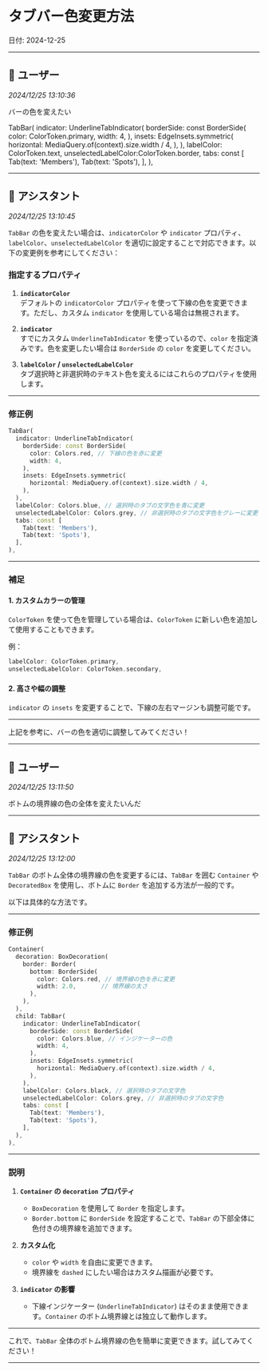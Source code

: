 # タブバー色変更方法

日付: 2024-12-25

---

## 👤 ユーザー
*2024/12/25 13:10:36*

バーの色を変えたい

TabBar(
                      indicator: UnderlineTabIndicator(
                        borderSide: const BorderSide(
                          color: ColorToken.primary,
                          width: 4,
                        ),
                        insets: EdgeInsets.symmetric(
                          horizontal: MediaQuery.of(context).size.width / 4,
                        ),
                      ),
                      labelColor: ColorToken.text,
                      unselectedLabelColor:ColorToken.border,
                      tabs: const \[
                        Tab(text: 'Members'),
                        Tab(text: 'Spots'),
                      \],
                    ),

---

## 🤖 アシスタント
*2024/12/25 13:10:45*

`TabBar` の色を変えたい場合は、`indicatorColor` や `indicator` プロパティ、`labelColor`、`unselectedLabelColor` を適切に設定することで対応できます。以下の変更例を参考にしてください：

### 指定するプロパティ

1. **`indicatorColor`**  
   デフォルトの `indicatorColor` プロパティを使って下線の色を変更できます。ただし、カスタム `indicator` を使用している場合は無視されます。

2. **`indicator`**  
   すでにカスタム `UnderlineTabIndicator` を使っているので、`color` を指定済みです。色を変更したい場合は `BorderSide` の `color` を変更してください。

3. **`labelColor` / `unselectedLabelColor`**  
   タブ選択時と非選択時のテキスト色を変えるにはこれらのプロパティを使用します。

---

### 修正例

```dart
TabBar(
  indicator: UnderlineTabIndicator(
    borderSide: const BorderSide(
      color: Colors.red, // 下線の色を赤に変更
      width: 4,
    ),
    insets: EdgeInsets.symmetric(
      horizontal: MediaQuery.of(context).size.width / 4,
    ),
  ),
  labelColor: Colors.blue, // 選択時のタブの文字色を青に変更
  unselectedLabelColor: Colors.grey, // 非選択時のタブの文字色をグレーに変更
  tabs: const [
    Tab(text: 'Members'),
    Tab(text: 'Spots'),
  ],
),
```

---

### 補足

#### 1. **カスタムカラーの管理**
`ColorToken` を使って色を管理している場合は、`ColorToken` に新しい色を追加して使用することもできます。

例：
```dart
labelColor: ColorToken.primary, 
unselectedLabelColor: ColorToken.secondary,
```

#### 2. **高さや幅の調整**
`indicator` の `insets` を変更することで、下線の左右マージンも調整可能です。

---

上記を参考に、バーの色を適切に調整してみてください！

---

## 👤 ユーザー
*2024/12/25 13:11:50*

ボトムの境界線の色の全体を変えたいんだ

---

## 🤖 アシスタント
*2024/12/25 13:12:00*

`TabBar` のボトム全体の境界線の色を変更するには、`TabBar` を囲む `Container` や `DecoratedBox` を使用し、ボトムに `Border` を追加する方法が一般的です。

以下は具体的な方法です。

---

### 修正例

```dart
Container(
  decoration: BoxDecoration(
    border: Border(
      bottom: BorderSide(
        color: Colors.red, // 境界線の色を赤に変更
        width: 2.0,       // 境界線の太さ
      ),
    ),
  ),
  child: TabBar(
    indicator: UnderlineTabIndicator(
      borderSide: const BorderSide(
        color: Colors.blue, // インジケーターの色
        width: 4,
      ),
      insets: EdgeInsets.symmetric(
        horizontal: MediaQuery.of(context).size.width / 4,
      ),
    ),
    labelColor: Colors.black, // 選択時のタブの文字色
    unselectedLabelColor: Colors.grey, // 非選択時のタブの文字色
    tabs: const [
      Tab(text: 'Members'),
      Tab(text: 'Spots'),
    ],
  ),
),
```

---

### 説明

1. **`Container` の `decoration` プロパティ**  
   - `BoxDecoration` を使用して `Border` を指定します。
   - `Border.bottom` に `BorderSide` を設定することで、`TabBar` の下部全体に色付きの境界線を追加できます。

2. **カスタム化**  
   - `color` や `width` を自由に変更できます。
   - 境界線を `dashed` にしたい場合はカスタム描画が必要です。

3. **`indicator` の影響**  
   - 下線インジケーター (`UnderlineTabIndicator`) はそのまま使用できます。`Container` のボトム境界線とは独立して動作します。

---

これで、`TabBar` 全体のボトム境界線の色を簡単に変更できます。試してみてください！

---
